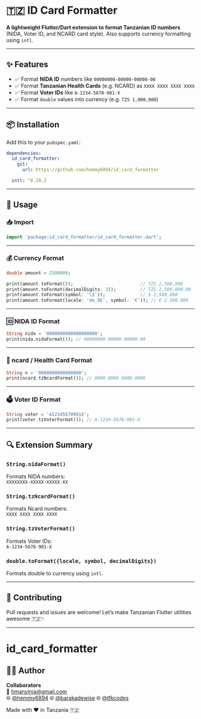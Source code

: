 # 🇹🇿 ID Card Formatter

**A lightweight Flutter/Dart extension to format Tanzanian ID numbers** (NIDA, Voter ID, and NCARD card style). Also supports currency formatting using `intl`.

---

## ✨ Features

- ✅ Format **NIDA ID** numbers like `00000000-00000-00000-00`
- ✅ Format **Tanzanian Health Cards** (e.g. NCARD) as `XXXX XXXX XXXX XXXX`
- ✅ Format **Voter IDs** like `A-1234-5678-901-X`
- ✅ Format `double` values into currency (e.g. `TZS 1,000,000`)

---

## 📦 Installation

Add this to your `pubspec.yaml`:

```yaml
dependencies:
  id_card_formatter:
    git:
      url: https://github.com/hemmy6894/id_card_formatter

  intl: ^0.20.2
```

---

## 🧠 Usage

### 📥 Import

```dart
import 'package:id_card_formatter/id_card_formatter.dart';
```

---

### 💰 Currency Format

```dart
double amount = 2500000;

print(amount.toFormat());                         // TZS 2,500,000
print(amount.toFormat(decimalDigits: 2));         // TZS 2,500,000.00
print(amount.toFormat(symbol: '\$'));             // $ 2,500,000
print(amount.toFormat(locale: 'de_DE', symbol: '€')); // € 2.500.000
```

---

### 🆔 NIDA ID Format

```dart
String nida = '0000000000000000000';
print(nida.nidaFormat()); // 00000000-00000-00000-00
```

---

### 🏥 ncard / Health Card Format

```dart
String n = '0000000000000000';
print(ncard.tzNcardFormat()); // 0000 0000 0000 0000
```

---

### 🗳️ Voter ID Format

```dart
String voter = 'A12345678901X';
print(voter.tzVoterFormat()); // A-1234-5678-901-X
```

---

## 🔍 Extension Summary

### `String.nidaFormat()`

Formats NIDA numbers:  
`XXXXXXXX-XXXXX-XXXXX-XX`

### `String.tzNcardFormat()`

Formats Ncard numbers:  
`XXXX XXXX XXXX XXXX`

### `String.tzVoterFormat()`

Formats Voter IDs:  
`A-1234-5678-901-X`

### `double.toFormat({locale, symbol, decimalDigits})`

Formats double to currency using `intl`.

---

## 🤝 Contributing

Pull requests and issues are welcome! Let’s make Tanzanian Flutter utilities awesome 🇹🇿✨

---
# id_card_formatter

## 👨‍💻 Author

**Collaborators**  
📧 [hmanyinja@gmail.com](mailto:hmanyinja@gmail.com)  
🌐 [@hemmy6894](https://github.com/hemmy6894)
🌐 [@barakadewise](https://github.com/barakadewise)
🌐 [@tfkcodes](https://github.com/tfkcodes)

Made with ❤️ in Tanzania 🇹🇿
